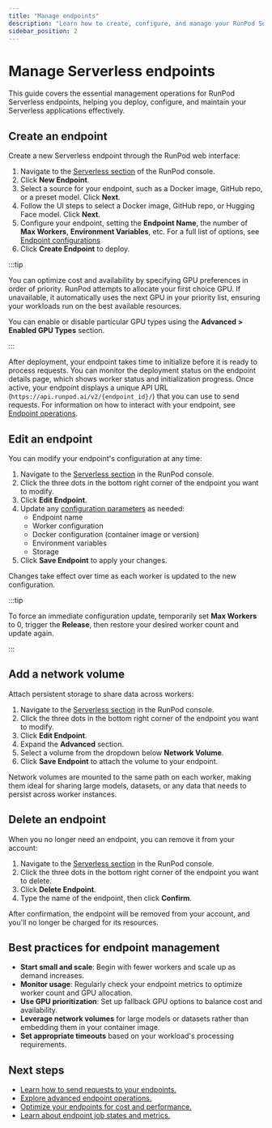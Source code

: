 ```yaml
---
title: "Manage endpoints"
description: "Learn how to create, configure, and manage your RunPod Serverless endpoints, including GPU prioritization and network volumes for optimal performance and cost efficiency."
sidebar_position: 2
---
```


# Manage Serverless endpoints

This guide covers the essential management operations for RunPod Serverless endpoints, helping you deploy, configure, and maintain your Serverless applications effectively.

## Create an endpoint

Create a new Serverless endpoint through the RunPod web interface:

1. Navigate to the [Serverless section](https://www.runpod.io/console/serverless) of the RunPod console.
2. Click **New Endpoint**.
3. Select a source for your endpoint, such as a Docker image, GitHub repo, or a preset model. Click **Next**.
4. Follow the UI steps to select a Docker image, GitHub repo, or Hugging Face model. Click **Next**.
5. Configure your endpoint, setting the **Endpoint Name**, the number of **Max Workers**, **Environment Variables**, etc. For a full list of options, see [Endpoint configurations](/serverless/endpoints/endpoint-configurations)
6. Click **Create Endpoint** to deploy.

:::tip

You can optimize cost and availability by specifying GPU preferences in order of priority. RunPod attempts to allocate your first choice GPU. If unavailable, it automatically uses the next GPU in your priority list, ensuring your workloads run on the best available resources.

You can enable or disable particular GPU types using the **Advanced > Enabled GPU Types** section.

:::

After deployment, your endpoint takes time to initialize before it is ready to process requests. You can monitor the deployment status on the endpoint details page, which shows worker status and initialization progress. Once active, your endpoint displays a unique API URL (`https://api.runpod.ai/v2/{endpoint_id}/`) that you can use to send requests. For information on how to interact with your endpoint, see [Endpoint operations](/serverless/endpoints/operations).

## Edit an endpoint

You can modify your endpoint's configuration at any time:

1. Navigate to the [Serverless section](https://www.runpod.io/console/serverless) in the RunPod console.
2. Click the three dots in the bottom right corner of the endpoint you want to modify.
3. Click **Edit Endpoint**.
4. Update any [configuration parameters](/serverless/endpoints/endpoint-configurations) as needed:
   - Endpoint name
   - Worker configuration
   - Docker configuration (container image or version)
   - Environment variables
   - Storage
5. Click **Save Endpoint** to apply your changes.

Changes take effect over time as each worker is updated to the new configuration.

:::tip

To force an immediate configuration update, temporarily set **Max Workers** to 0, trigger the **Release**, then restore your desired worker count and update again.

:::

## Add a network volume

Attach persistent storage to share data across workers:

1. Navigate to the [Serverless section](https://www.runpod.io/console/serverless) in the RunPod console.
2. Click the three dots in the bottom right corner of the endpoint you want to modify.
3. Click **Edit Endpoint**.
4. Expand the **Advanced** section.
5. Select a volume from the dropdown below **Network Volume**.
7. Click **Save Endpoint** to attach the volume to your endpoint.

Network volumes are mounted to the same path on each worker, making them ideal for sharing large models, datasets, or any data that needs to persist across worker instances.

## Delete an endpoint

When you no longer need an endpoint, you can remove it from your account:

1. Navigate to the [Serverless section](https://www.runpod.io/console/serverless) in the RunPod console.
2. Click the three dots in the bottom right corner of the endpoint you want to delete.
3. Click **Delete Endpoint**.
4. Type the name of the endpoint, then click **Confirm**.

After confirmation, the endpoint will be removed from your account, and you'll no longer be charged for its resources.

## Best practices for endpoint management

- **Start small and scale**: Begin with fewer workers and scale up as demand increases.
- **Monitor usage**: Regularly check your endpoint metrics to optimize worker count and GPU allocation.
- **Use GPU prioritization**: Set up fallback GPU options to balance cost and availability.
- **Leverage network volumes** for large models or datasets rather than embedding them in your container image.
- **Set appropriate timeouts** based on your workload's processing requirements.

## Next steps

- [Learn how to send requests to your endpoints.](/serverless/endpoints/send-requests)
- [Explore advanced endpoint operations.](/serverless/endpoints/operations)
- [Optimize your endpoints for cost and performance.](/serverless/endpoints/endpoint-configurations)
- [Learn about endpoint job states and metrics.](/serverless/endpoints/job-states)
